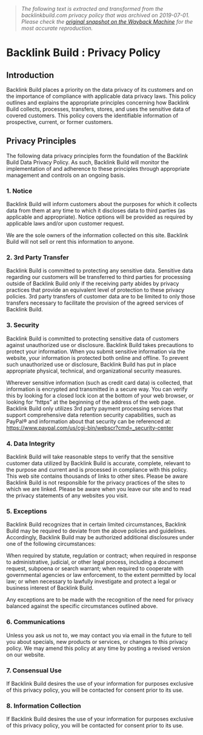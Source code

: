 > *The following text is extracted and transformed from the backlinkbuild.com privacy policy that was archived on 2019-07-01. Please check the [original snapshot on the Wayback Machine](https://web.archive.org/web/20190701135757id_/http%3A//www.backlinkbuild.com/privacy) for the most accurate reproduction.*

# Backlink Build : Privacy Policy

## Introduction

Backlink Build places a priority on the data privacy of its customers and on the importance of compliance with applicable data privacy laws. This policy outlines and explains the appropriate principles concerning how Backlink Build collects, processes, transfers, stores, and uses the sensitive data of covered customers. This policy covers the identifiable information of prospective, current, or former customers.

## Privacy Principles

The following data privacy principles form the foundation of the Backlink Build Data Privacy Policy. As such, Backlink Build will monitor the implementation of and adherence to these principles through appropriate management and controls on an ongoing basis.

### 1\. Notice

Backlink Build will inform customers about the purposes for which it collects data from them at any time to which it discloses data to third parties (as applicable and appropriate). Notice options will be provided as required by applicable laws and/or upon customer request.

We are the sole owners of the information collected on this site. Backlink Build will not sell or rent this information to anyone.

### 2\. 3rd Party Transfer

Backlink Build is committed to protecting any sensitive data. Sensitive data regarding our customers will be transferred to third parties for processing outside of Backlink Build only if the receiving party abides by privacy practices that provide an equivalent level of protection to these privacy policies. 3rd party transfers of customer data are to be limited to only those transfers necessary to facilitate the provision of the agreed services of Backlink Build.

### 3\. Security

Backlink Build is committed to protecting sensitive data of customers against unauthorized use or disclosure. Backlink Build takes precautions to protect your information. When you submit sensitive information via the website, your information is protected both online and offline. To prevent such unauthorized use or disclosure, Backlink Build has put in place appropriate physical, technical, and organizational security measures.

Wherever sensitive information (such as credit card data) is collected, that information is encrypted and transmitted in a secure way. You can verify this by looking for a closed lock icon at the bottom of your web browser, or looking for “https” at the beginning of the address of the web page. Backlink Build only utilizes 3rd party payment processing services that support comprehensive data retention security capabilities, such as PayPal® and information about that security can be referenced at: https://www.paypal.com/us/cgi-bin/webscr?cmd=_security-center

### 4\. Data Integrity

Backlink Build will take reasonable steps to verify that the sensitive customer data utilized by Backlink Build is accurate, complete, relevant to the purpose and current and is processed in compliance with this policy. This web site contains thousands of links to other sites. Please be aware Backlink Build is not responsible for the privacy practices of the sites to which we are linked. Please be aware when you leave our site and to read the privacy statements of any websites you visit.

### 5\. Exceptions

Backlink Build recognizes that in certain limited circumstances, Backlink Build may be required to deviate from the above policies and guidelines. Accordingly, Backlink Build may be authorized additional disclosures under one of the following circumstances:

When required by statute, regulation or contract; when required in response to administrative, judicial, or other legal process, including a document request, subpoena or search warrant; when required to cooperate with governmental agencies or law enforcement, to the extent permitted by local law; or when necessary to lawfully investigate and protect a legal or business interest of Backlink Build.

Any exceptions are to be made with the recognition of the need for privacy balanced against the specific circumstances outlined above.

### 6\. Communications

Unless you ask us not to, we may contact you via email in the future to tell you about specials, new products or services, or changes to this privacy policy. We may amend this policy at any time by posting a revised version on our website.

### 7\. Consensual Use

If Backlink Build desires the use of your information for purposes exclusive of this privacy policy, you will be contacted for consent prior to its use.

### 8\. Information Collection

If Backlink Build desires the use of your information for purposes exclusive of this privacy policy, you will be contacted for consent prior to its use.
